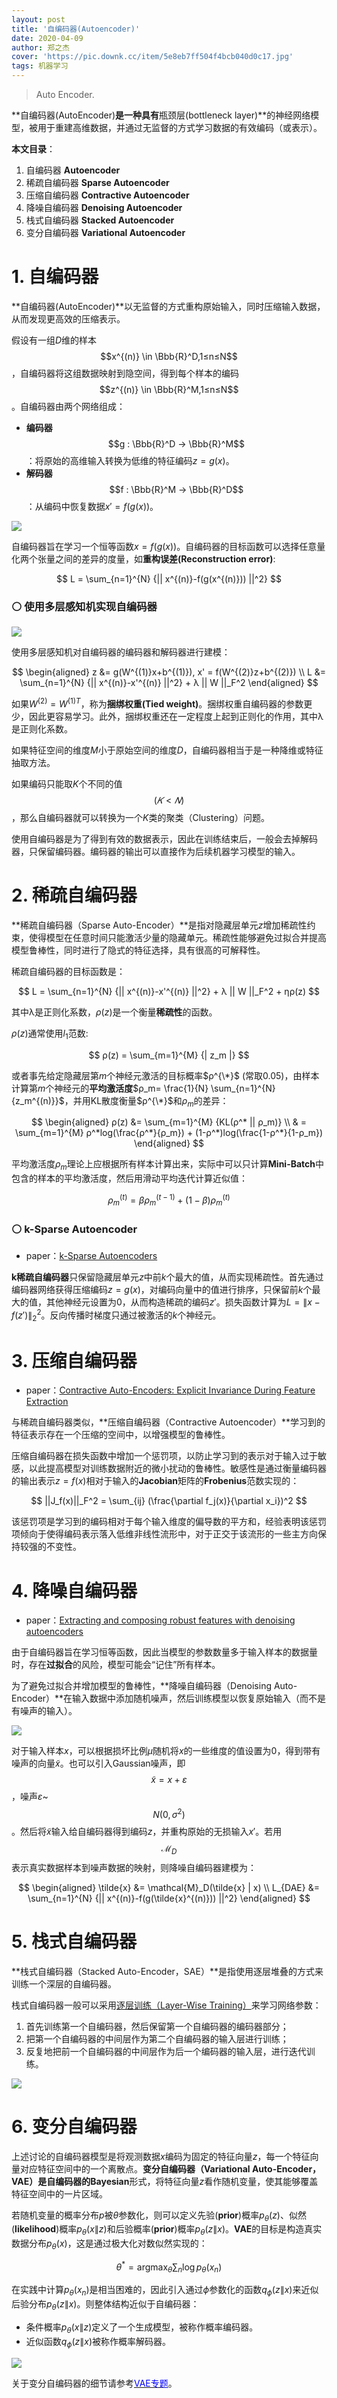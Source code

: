 ```yaml
---
layout: post
title: '自编码器(Autoencoder)'
date: 2020-04-09
author: 郑之杰
cover: 'https://pic.downk.cc/item/5e8eb7ff504f4bcb040d0c17.jpg'
tags: 机器学习
---
```


> Auto Encoder.

**自编码器(AutoEncoder)**是一种具有**瓶颈层(bottleneck layer)**的神经网络模型，被用于重建高维数据，并通过无监督的方式学习数据的有效编码（或表示）。

**本文目录**：
1. 自编码器 **Autoencoder**
2. 稀疏自编码器 **Sparse Autoencoder**
3. 压缩自编码器 **Contractive Autoencoder**
4. 降噪自编码器 **Denoising Autoencoder**
5. 栈式自编码器 **Stacked Autoencoder**
6. 变分自编码器 **Variational Autoencoder**

# 1. 自编码器
**自编码器(AutoEncoder)**以无监督的方式重构原始输入，同时压缩输入数据，从而发现更高效的压缩表示。

假设有一组$D$维的样本$$x^{(n)} \in \Bbb{R}^D,1≤n≤N$$，自编码器将这组数据映射到隐空间，得到每个样本的编码$$z^{(n)} \in \Bbb{R}^M,1≤n≤N$$。自编码器由两个网络组成：
- **编码器** $$g : \Bbb{R}^D → \Bbb{R}^M$$：将原始的高维输入转换为低维的特征编码$z=g(x)$。
- **解码器** $$f : \Bbb{R}^M → \Bbb{R}^D$$：从编码中恢复数据$x'=f(g(x))$。

![](https://pic.imgdb.cn/item/62a41c0c094754312953248f.jpg)

自编码器旨在学习一个恒等函数$x=f(g(x))$。自编码器的目标函数可以选择任意量化两个张量之间的差异的度量，如**重构误差(Reconstruction error)**:

$$ L = \sum_{n=1}^{N} {|| x^{(n)}-f(g(x^{(n)})) ||^2} $$

### ⚪ 使用多层感知机实现自编码器

![](https://pic.downk.cc/item/5e8e9ba9504f4bcb04f2e20e.jpg)

使用多层感知机对自编码器的编码器和解码器进行建模：

$$ \begin{aligned} z &= g(W^{(1)}x+b^{(1)}), x' = f(W^{(2)}z+b^{(2)}) \\ L &= \sum_{n=1}^{N} {|| x^{(n)}-x'^{(n)} ||^2} + λ || W ||_F^2 \end{aligned} $$


如果$W^{(2)} = {W^{(1)}}^T$，称为**捆绑权重(Tied weight)**。捆绑权重自编码器的参数更少，因此更容易学习。此外，捆绑权重还在一定程度上起到正则化的作用，其中λ是正则化系数。

如果特征空间的维度$M$小于原始空间的维度$D$，自编码器相当于是一种降维或特征抽取方法。

如果编码只能取$K$个不同的值$$(𝐾<𝑁)$$，那么自编码器就可以转换为一个$K$类的聚类（Clustering）问题。

使用自编码器是为了得到有效的数据表示，因此在训练结束后，一般会去掉解码器，只保留编码器。编码器的输出可以直接作为后续机器学习模型的输入。

# 2. 稀疏自编码器
**稀疏自编码器（Sparse Auto-Encoder）**是指对隐藏层单元$z$增加稀疏性约束，使得模型在任意时间只能激活少量的隐藏单元。稀疏性能够避免过拟合并提高模型鲁棒性，同时进行了隐式的特征选择，具有很高的可解释性。

稀疏自编码器的目标函数是：

$$ L = \sum_{n=1}^{N} {|| x^{(n)}-x'^{(n)} ||^2} + λ || W ||_F^2 + ηρ(z) $$

其中λ是正则化系数，$ρ(z)$是一个衡量**稀疏性**的函数。

$ρ(z)$通常使用$l_1$范数:

$$ ρ(z) = \sum_{m=1}^{M} {| z_m |} $$

或者事先给定隐藏层第$m$个神经元激活的目标概率$ρ^{\*}$ (常取$0.05$)，由样本计算第$m$个神经元的**平均激活度**$ρ_m= \frac{1}{N} \sum_{n=1}^{N} {z_m^{(n)}}$，并用KL散度衡量$ρ^{\*}$和$ρ_m$的差异：

$$ \begin{aligned} ρ(z) &= \sum_{m=1}^{M} {KL(ρ^* || ρ_m)} \\ & = \sum_{m=1}^{M}  ρ^*log(\frac{ρ^*}{ρ_m}) + (1-ρ^*)log(\frac{1-ρ^*}{1-ρ_m}) \end{aligned} $$

平均激活度$ρ_m$理论上应根据所有样本计算出来，实际中可以只计算**Mini-Batch**中包含的样本的平均激活度，然后用滑动平均迭代计算近似值：

$$ ρ_m^{(t)} = βρ_m^{(t-1)} + (1-β)ρ_m^{(t)} $$

### ⚪ k-Sparse Autoencoder

- paper：[k-Sparse Autoencoders](https://arxiv.org/abs/1312.5663)

**k稀疏自编码器**只保留隐藏层单元$z$中前$k$个最大的值，从而实现稀疏性。首先通过编码器网络获得压缩编码$z=g(x)$，对编码向量中的值进行排序，只保留前$k$个最大的值，其他神经元设置为$0$，从而构造稀疏的编码$z'$。损失函数计算为$L=\|x-f(z')\|^2_2$。反向传播时梯度只通过被激活的$k$个神经元。


# 3. 压缩自编码器
- paper：[Contractive Auto-Encoders: Explicit Invariance During Feature Extraction](http://www.icml-2011.org/papers/455_icmlpaper.pdf)

与稀疏自编码器类似，**压缩自编码器（Contractive Autoencoder）**学习到的特征表示存在一个压缩的空间中，以增强模型的鲁棒性。

压缩自编码器在损失函数中增加一个惩罚项，以防止学习到的表示对于输入过于敏感，以此提高模型对训练数据附近的微小扰动的鲁棒性。敏感性是通过衡量编码器的输出表示$z=f(x)$相对于输入的**Jacobian**矩阵的**Frobenius**范数实现的：

$$ ||J_f(x)||_F^2 = \sum_{ij} (\frac{\partial f_j(x)}{\partial x_i})^2 $$

该惩罚项是学习到的编码相对于每个输入维度的偏导数的平方和，经验表明该惩罚项倾向于使得编码表示落入低维非线性流形中，对于正交于该流形的一些主方向保持较强的不变性。

# 4. 降噪自编码器

- paper：[Extracting and composing robust features with denoising autoencoders](https://www.researchgate.net/publication/221346269_Extracting_and_composing_robust_features_with_denoising_autoencoders)

由于自编码器旨在学习恒等函数，因此当模型的参数数量多于输入样本的数据量时，存在**过拟合**的风险，模型可能会“记住”所有样本。

为了避免过拟合并增加模型的鲁棒性，**降噪自编码器（Denoising Auto-Encoder）**在输入数据中添加随机噪声，然后训练模型以恢复原始输入（而不是有噪声的输入）。

![](https://pic.imgdb.cn/item/62a4349709475431297147ee.jpg)

对于输入样本$x$，可以根据损坏比例$μ$随机将$x$的一些维度的值设置为$0$，得到带有噪声的向量$\tilde{x}$。也可以引入Gaussian噪声，即$$\tilde{x} = x + ε$$，噪声$ε$~$$N(0,σ^2)$$。然后将$\tilde{x}$输入给自编码器得到编码$z$，并重构原始的无损输入$x'$。若用$$\mathcal{M}_D$$表示真实数据样本到噪声数据的映射，则降噪自编码器建模为：

$$ \begin{aligned} \tilde{x} &= \mathcal{M}_D(\tilde{x} | x) \\ L_{DAE} &= \sum_{n=1}^{N} {|| x^{(n)}-f(g(\tilde{x}^{(n)})) ||^2} \end{aligned} $$


# 5. 栈式自编码器
**栈式自编码器（Stacked Auto-Encoder，SAE）**是指使用逐层堆叠的方式来训练一个深层的自编码器。

栈式自编码器一般可以采用[逐层训练（Layer-Wise Training）](https://www.researchgate.net/publication/200744514_Greedy_layer-wise_training_of_deep_networks)来学习网络参数：

1. 首先训练第一个自编码器，然后保留第一个自编码器的编码器部分；
2. 把第一个自编码器的中间层作为第二个自编码器的输入层进行训练；
3. 反复地把前一个自编码器的中间层作为后一个编码器的输入层，进行迭代训练。

![](https://pic.downk.cc/item/5ee0d720c2a9a83be5d3fe2f.jpg)

# 6. 变分自编码器
上述讨论的自编码器模型是将观测数据$x$编码为固定的特征向量$z$，每一个特征向量对应特征空间中的一个离散点。**变分自编码器（Variational Auto-Encoder，VAE）**是自编码器的**Bayesian**形式，将特征向量$z$看作随机变量，使其能够覆盖特征空间中的一片区域。

若随机变量的概率分布$p$被$\theta$参数化，则可以定义先验(**prior**)概率$p_{\theta}(z)$、似然(**likelihood**)概率$p_{\theta}(x\|z)$和后验概率(**prior**)概率$p_{\theta}(z\|x)$。**VAE**的目标是构造真实数据分布$p_{\theta}(x)$，这是通过极大化对数似然实现的：

$$ \theta^* = \mathop{\arg \max}_{\theta} \sum_{n} \log p_{\theta}(x_n) $$

在实践中计算$p_{\theta}(x_n)$是相当困难的，因此引入通过$\phi$参数化的函数$q_{\phi}(z\|x)$来近似后验分布$p_{\theta}(z\|x)$。则整体结构近似于自编码器：
- 条件概率$p_{\theta}(x\|z)$定义了一个生成模型，被称作概率编码器。
- 近似函数$q_{\phi}(z\|x)$被称作概率解码器。

![](https://pic.imgdb.cn/item/62ac64e909475431296e555c.jpg)

关于变分自编码器的细节请参考[<font color=blue>VAE专题</font>](https://0809zheng.github.io/2022/04/01/vae.html)。
